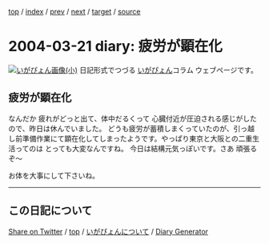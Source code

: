[top](../index.html) 
 / [index](index.html) 
 / [prev](ig040319.html) 
 / [next](ig040322.html) 
 / [target](https://igapyon.github.io/diary/2004/ig040321.html) 
 / [source](https://github.com/igapyon/diary/blob/gh-pages/2004/ig040321.src.md) 

2004-03-21 diary: 疲労が顕在化
=====================================================================================================
[![いがぴょん画像(小)](https://igapyon.github.io/diary/images/iga200306s.jpg "いがぴょん")](https://igapyon.github.io/diary/memo/memoigapyon.html) 日記形式でつづる [いがぴょん](https://igapyon.github.io/diary/memo/memoigapyon.html)コラム ウェブページです。

## 疲労が顕在化

なんだか 疲れがどっと出て、体中だるくって 心臓付近が圧迫される感じがしたので、昨日は休んでいました。
どうも疲労が蓄積しまくっていたのが、引っ越し前準備作業にて顕在化してしまったようです。やっぱり東京と大阪との二重生活ってのは とっても大変なんですね。
今日は結構元気っぽいです。さあ 頑張るぞ～

お体を大事にして下さいね。


----------------------------------------------------------------------------------------------------

## この日記について

[Share on Twitter](https://twitter.com/intent/tweet?hashtags=igapyon%2Cdiary%2C%E3%81%84%E3%81%8C%E3%81%B4%E3%82%87%E3%82%93&text=%E7%96%B2%E5%8A%B4%E3%81%8C%E9%A1%95%E5%9C%A8%E5%8C%96&url=https%3A%2F%2Figapyon.github.io%2Fdiary%2F2004%2Fig040321.html) / [top](../index.html) / [いがぴょんについて](https://igapyon.github.io/diary/memo/memoigapyon.html) / [Diary Generator](https://github.com/igapyon/igapyonv3)
